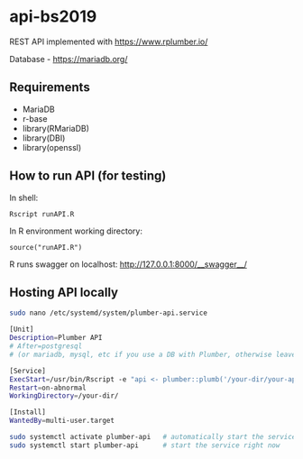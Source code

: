 # api-bs2019

REST API implemented with https://www.rplumber.io/

Database - https://mariadb.org/

## Requirements

* MariaDB
* r-base
* library(RMariaDB)
* library(DBI)
* library(openssl)

## How to run API (for testing)

In shell:
```
Rscript runAPI.R
```
In R environment working directory:
```
source("runAPI.R")
```

R runs swagger on localhost: http://127.0.0.1:8000/__swagger__/

## Hosting API locally

```bash
sudo nano /etc/systemd/system/plumber-api.service
```

```bash
[Unit]
Description=Plumber API
# After=postgresql 
# (or mariadb, mysql, etc if you use a DB with Plumber, otherwise leave this commented)

[Service]
ExecStart=/usr/bin/Rscript -e "api <- plumber::plumb('/your-dir/your-api-script.R'); api$run(port=8080, host='0.0.0.0')"
Restart=on-abnormal
WorkingDirectory=/your-dir/

[Install]
WantedBy=multi-user.target
```

```bash
sudo systemctl activate plumber-api   # automatically start the service when the server boots
sudo systemctl start plumber-api      # start the service right now
```
